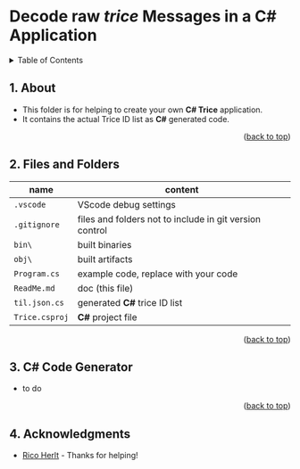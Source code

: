 # Decode raw *trice* Messages in a C# Application

<details><summary>Table of Contents</summary><ol>

<!-- vscode-markdown-toc -->
* 1. [About](#About)
* 2. [Files and Folders](#FilesandFolders)
* 3. [C# Code Generator](#CCodeGenerator)
* 4. [Acknowledgments](#Acknowledgments)

<!-- vscode-markdown-toc-config
	numbering=true
	autoSave=true
	/vscode-markdown-toc-config -->
<!-- /vscode-markdown-toc -->

</details></ol>

<div id="top"></div>

<!-- 🟢✅🟡⛔🔴🔵💧❓↩෴⚓🛑❗🌡⏱∑✳‼♦♣🚫⚠🎥📷🌊🆘🧷🐢➡☕ -->

##  1. <a name='About'></a>About

* This folder is for helping to create your own **C# Trice** application.
* It contains the actual Trice ID list as **C#** generated code.

<p align="right">(<a href="#top">back to top</a>)</p>

##  2. <a name='FilesandFolders'></a>Files and Folders

| name           | content                                                       |
| -              | -                                                             |
| `.vscode`      | VScode debug settings                                         |
| `.gitignore`   | files and folders not to include in git version control       |
| `bin\`         | built binaries                                                |
| `obj\`         | built artifacts                                               |
| `Program.cs`   | example code, replace with your code                          |
| `ReadMe.md`    | doc (this file)                                               |
| `til.json.cs`  | generated **C#** trice ID list                                |
| `Trice.csproj` | **C#** project file                                           |

<p align="right">(<a href="#top">back to top</a>)</p>

##  3. <a name='CCodeGenerator'></a>C# Code Generator

* to do

<p align="right">(<a href="#top">back to top</a>)</p>

##  4. <a name='Acknowledgments'></a>Acknowledgments

* [Rico Herlt](https://www.xing.com/profile/Rico_Herlt) - Thanks for helping!
